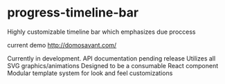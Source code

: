 # progress-timeline-bar
Highly customizable timeline bar which emphasizes due proccess

current demo
http://domosavant.com/

Currently in development. API documentation pending release
Utilizes all SVG graphics/animations
Designed to be a consumable React component
Modular template system for look and feel customizations
